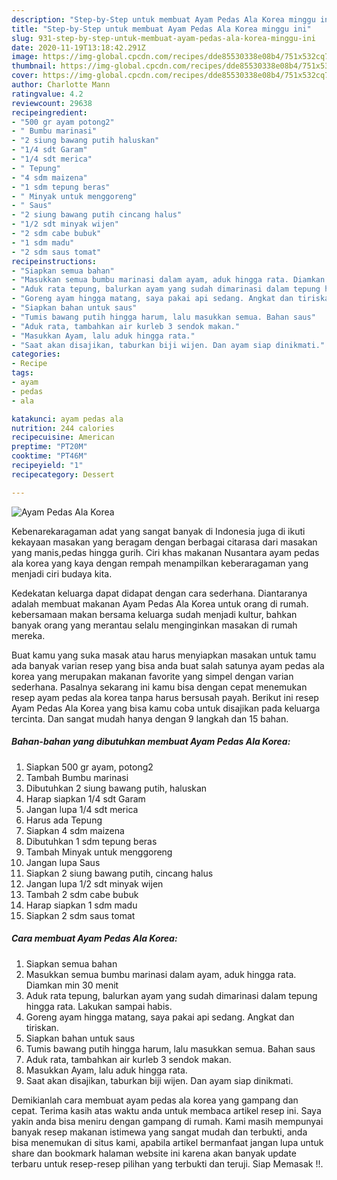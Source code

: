 ```yaml
---
description: "Step-by-Step untuk membuat Ayam Pedas Ala Korea minggu ini"
title: "Step-by-Step untuk membuat Ayam Pedas Ala Korea minggu ini"
slug: 931-step-by-step-untuk-membuat-ayam-pedas-ala-korea-minggu-ini
date: 2020-11-19T13:18:42.291Z
image: https://img-global.cpcdn.com/recipes/dde85530338e08b4/751x532cq70/ayam-pedas-ala-korea-foto-resep-utama.jpg
thumbnail: https://img-global.cpcdn.com/recipes/dde85530338e08b4/751x532cq70/ayam-pedas-ala-korea-foto-resep-utama.jpg
cover: https://img-global.cpcdn.com/recipes/dde85530338e08b4/751x532cq70/ayam-pedas-ala-korea-foto-resep-utama.jpg
author: Charlotte Mann
ratingvalue: 4.2
reviewcount: 29638
recipeingredient:
- "500 gr ayam potong2"
- " Bumbu marinasi"
- "2 siung bawang putih haluskan"
- "1/4 sdt Garam"
- "1/4 sdt merica"
- " Tepung"
- "4 sdm maizena"
- "1 sdm tepung beras"
- " Minyak untuk menggoreng"
- " Saus"
- "2 siung bawang putih cincang halus"
- "1/2 sdt minyak wijen"
- "2 sdm cabe bubuk"
- "1 sdm madu"
- "2 sdm saus tomat"
recipeinstructions:
- "Siapkan semua bahan"
- "Masukkan semua bumbu marinasi dalam ayam, aduk hingga rata. Diamkan min 30 menit"
- "Aduk rata tepung, balurkan ayam yang sudah dimarinasi dalam tepung hingga rata. Lakukan sampai habis."
- "Goreng ayam hingga matang, saya pakai api sedang. Angkat dan tiriskan."
- "Siapkan bahan untuk saus"
- "Tumis bawang putih hingga harum, lalu masukkan semua. Bahan saus"
- "Aduk rata, tambahkan air kurleb 3 sendok makan."
- "Masukkan Ayam, lalu aduk hingga rata."
- "Saat akan disajikan, taburkan biji wijen. Dan ayam siap dinikmati."
categories:
- Recipe
tags:
- ayam
- pedas
- ala

katakunci: ayam pedas ala 
nutrition: 244 calories
recipecuisine: American
preptime: "PT20M"
cooktime: "PT46M"
recipeyield: "1"
recipecategory: Dessert

---
```



![Ayam Pedas Ala Korea](https://img-global.cpcdn.com/recipes/dde85530338e08b4/751x532cq70/ayam-pedas-ala-korea-foto-resep-utama.jpg)

Kebenarekaragaman adat yang sangat banyak di Indonesia juga di ikuti kekayaan masakan yang beragam dengan berbagai citarasa dari masakan yang manis,pedas hingga gurih. Ciri khas makanan Nusantara ayam pedas ala korea yang kaya dengan rempah menampilkan keberaragaman yang menjadi ciri budaya kita.




Kedekatan keluarga dapat didapat dengan cara sederhana. Diantaranya adalah membuat makanan Ayam Pedas Ala Korea untuk orang di rumah. kebersamaan makan bersama keluarga sudah menjadi kultur, bahkan banyak orang yang merantau selalu menginginkan masakan di rumah mereka.

Buat kamu yang suka masak atau harus menyiapkan masakan untuk tamu ada banyak varian resep yang bisa anda buat salah satunya ayam pedas ala korea yang merupakan makanan favorite yang simpel dengan varian sederhana. Pasalnya sekarang ini kamu bisa dengan cepat menemukan resep ayam pedas ala korea tanpa harus bersusah payah.
Berikut ini resep Ayam Pedas Ala Korea yang bisa kamu coba untuk disajikan pada keluarga tercinta. Dan sangat mudah hanya dengan 9 langkah dan 15 bahan.


<!--inarticleads1-->

##### Bahan-bahan yang dibutuhkan membuat Ayam Pedas Ala Korea:

1. Siapkan 500 gr ayam, potong2
1. Tambah  Bumbu marinasi
1. Dibutuhkan 2 siung bawang putih, haluskan
1. Harap siapkan 1/4 sdt Garam
1. Jangan lupa 1/4 sdt merica
1. Harus ada  Tepung
1. Siapkan 4 sdm maizena
1. Dibutuhkan 1 sdm tepung beras
1. Tambah  Minyak untuk menggoreng
1. Jangan lupa  Saus
1. Siapkan 2 siung bawang putih, cincang halus
1. Jangan lupa 1/2 sdt minyak wijen
1. Tambah 2 sdm cabe bubuk
1. Harap siapkan 1 sdm madu
1. Siapkan 2 sdm saus tomat




<!--inarticleads2-->

##### Cara membuat  Ayam Pedas Ala Korea:

1. Siapkan semua bahan
1. Masukkan semua bumbu marinasi dalam ayam, aduk hingga rata. Diamkan min 30 menit
1. Aduk rata tepung, balurkan ayam yang sudah dimarinasi dalam tepung hingga rata. Lakukan sampai habis.
1. Goreng ayam hingga matang, saya pakai api sedang. Angkat dan tiriskan.
1. Siapkan bahan untuk saus
1. Tumis bawang putih hingga harum, lalu masukkan semua. Bahan saus
1. Aduk rata, tambahkan air kurleb 3 sendok makan.
1. Masukkan Ayam, lalu aduk hingga rata.
1. Saat akan disajikan, taburkan biji wijen. Dan ayam siap dinikmati.




Demikianlah cara membuat ayam pedas ala korea yang gampang dan cepat. Terima kasih atas waktu anda untuk membaca artikel resep ini. Saya yakin anda bisa meniru dengan gampang di rumah. Kami masih mempunyai banyak resep makanan istimewa yang sangat mudah dan terbukti, anda bisa menemukan di situs kami, apabila artikel bermanfaat jangan lupa untuk share dan bookmark halaman website ini karena akan banyak update terbaru untuk resep-resep pilihan yang terbukti dan teruji. Siap Memasak !!. 
